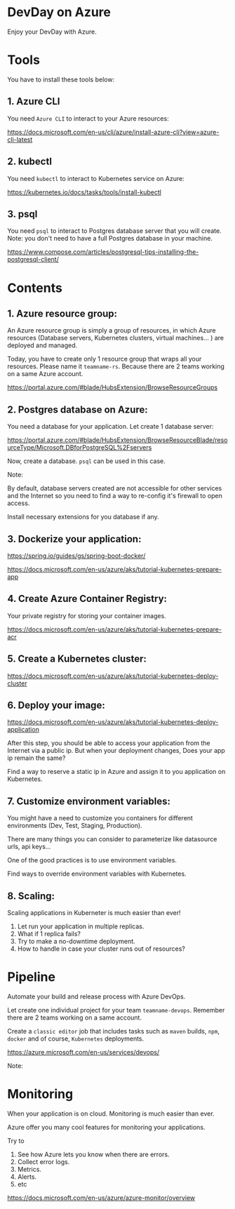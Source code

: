 # DevDay on Azure
Enjoy your DevDay with Azure.

# Tools

You have to install these tools below:

## 1. Azure CLI

You need `Azure CLI` to interact to your Azure resources:

https://docs.microsoft.com/en-us/cli/azure/install-azure-cli?view=azure-cli-latest

## 2. kubectl

You need `kubectl` to interact to Kubernetes service on Azure:

https://kubernetes.io/docs/tasks/tools/install-kubectl

## 3. psql

You need `psql` to interact to Postgres database server that you will create. Note: you don't need to have a full Postgres database in your machine.

https://www.compose.com/articles/postgresql-tips-installing-the-postgresql-client/

# Contents

## 1. Azure resource group:

An Azure resource group is simply a group of resources, in which Azure resources (Database servers, Kubernetes clusters, virtual machines... ) are deployed and managed.

Today, you have to create only 1 resource group that wraps all your resources. Please name it `teamname-rs`. Because there are 2 teams working on a same Azure account.

https://portal.azure.com/#blade/HubsExtension/BrowseResourceGroups

## 2. Postgres database on Azure:

You need a database for your application. Let create 1 database server:

https://portal.azure.com/#blade/HubsExtension/BrowseResourceBlade/resourceType/Microsoft.DBforPostgreSQL%2Fservers

Now, create a database. `psql` can be used in this case.

Note:

By default, database servers created are not accessible for other services and the Internet so you need to find a way to re-config it's firewall to open access.

Install necessary extensions for you database if any.


## 3. Dockerize your application:

https://spring.io/guides/gs/spring-boot-docker/

https://docs.microsoft.com/en-us/azure/aks/tutorial-kubernetes-prepare-app

## 4. Create Azure Container Registry:

Your private registry for storing your container images.

https://docs.microsoft.com/en-us/azure/aks/tutorial-kubernetes-prepare-acr

## 5. Create a Kubernetes cluster:

https://docs.microsoft.com/en-us/azure/aks/tutorial-kubernetes-deploy-cluster

## 6. Deploy your image:

https://docs.microsoft.com/en-us/azure/aks/tutorial-kubernetes-deploy-application

After this step, you should be able to access your application from the Internet via a public ip. But when your deployment changes, Does your app ip remain the same? 

Find a way to reserve a static ip in Azure and assign it to you application on Kubernetes.

## 7. Customize environment variables:

You might have a need to customize you containers for different environments (Dev, Test, Staging, Production).

There are many things you can consider to parameterize like datasource urls, api keys...

One of the good practices is to use environment variables.

Find ways to override environment variables with Kubernetes.

## 8. Scaling:

Scaling applications in Kuberneter is much easier than ever!

1. Let run your application in multiple replicas.
2. What if 1 replica fails?
3. Try to make a no-downtime deployment.
4. How to handle in case your cluster runs out of resources?

# Pipeline

Automate your build and release process with Azure DevOps.

Let create one individual project for your team `teamname-devops`. Remember there are 2 teams working on a same account.

Create a `classic editor` job that includes tasks such as `maven` builds, `npm`, `docker` and of course, `Kubernetes` deployments.

https://azure.microsoft.com/en-us/services/devops/

Note: 

# Monitoring

When your application is on cloud. Monitoring is much easier than ever.

Azure offer you many cool features for monitoring your applications.

Try to

1. See how Azure lets you know when there are errors.
2. Collect error logs.
3. Metrics.
4. Alerts.
5. etc

https://docs.microsoft.com/en-us/azure/azure-monitor/overview
